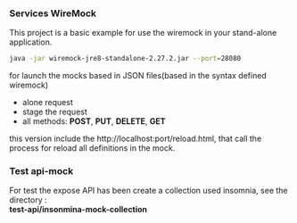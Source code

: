 ### Services WireMock

This project is a basic example for use the wiremock in your stand-alone application.


```bash
java -jar wiremock-jre8-standalone-2.27.2.jar --port=28080
```

for launch the mocks based in JSON files(based in the syntax defined wiremock)

* alone request
* stage the request
* all methods: **POST**, **PUT**, **DELETE**, **GET**

this version include the http://localhost:port/reload.html, that call the process for
reload all definitions in the mock.

### Test api-mock

For test the expose API has been create a collection used insomnia, see the directory :  
**test-api/insonmina-mock-collection**



